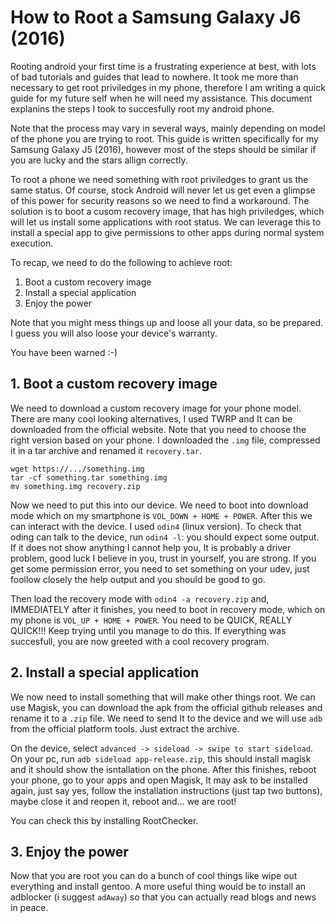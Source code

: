 # How to Root a Samsung Galaxy J6 (2016)

Rooting android your first time is a frustrating experience at best,
with lots of bad tutorials and guides that lead to nowhere.
It took me more than necessary to get root priviledges in my phone, therefore I am writing a quick guide for my future self when
he will need my assistance. This document explanins the steps
I took to succesfully root my android phone.

Note that the process may vary in several ways, mainly depending on model
of the phone you are trying to root. This guide is written specifically
for my Samsung Galaxy J5 (2016), however most of the steps should be
similar if you are lucky and the stars allign correctly.

To root a phone we need something with root priviledges to grant us
the same status. Of course, stock Android will never let us get even a glimpse
of this power for security reasons so we need to find a workaround.
The solution is to boot a cusom recovery image, that has
high priviledges, which will let us install some applications with
root status. We can leverage this to install a special app to give permissions
to other apps during normal system execution.

To recap, we need to do the following to achieve root:
1. Boot a custom recovery image
2. Install a special application
3. Enjoy the power

Note that you might mess things up and loose all your data, so be prepared.
I guess you will also loose your device's warranty.

You have been warned :-)

## 1. Boot a custom recovery image

We need to download a custom recovery image for your phone model.
There are many cool looking alternatives, I used TWRP
and It can be downloaded from the official website. Note that you
need to choose the right version based on your phone.
I downloaded the `.img` file, compressed it in a tar archive and renamed
it `recovery.tar`.

```
wget https://.../something.img
tar -cf something.tar something.img
mv something.img recovery.zip
```

Now we need to put this into our device. We need to boot into download
mode which on my smartphone is `VOL_DOWN + HOME + POWER`. After this
we can interact with the device. I used `odin4` (linux version). To check that
oding can talk to the device, run `odin4 -l`: you should expect some
output. If it does not show anything I cannot help you, It is probably
a driver problem, good luck I believe in you, trust in yourself, you 
are strong. If you get some permission error, you need to set something
on your udev, just foollow closely the help output and you should be good to go.

Then load the recovery mode with `odin4 -a recovery.zip` and, IMMEDIATELY
after it finishes, you need to boot in recovery mode, which on my phone
is `VOL_UP + HOME + POWER`. You need to be QUICK, REALLY QUICK!!! Keep
trying until you manage to do this. If everything was succesfull, you are
now greeted with a cool recovery program.

## 2. Install a special application

We now need to install something that will make other things root. We can use
Magisk, you can download the apk from the official github releases
and rename it to a `.zip` file. We need to send It to the device and
we will use `adb` from the official platform tools. Just extract the 
archive.

On the device, select `advanced -> sideload -> swipe to start sideload`.
On your pc, run `adb sideload app-release.zip`, this should install
magisk and it should show the isntallation on the phone. After this
finishes, reboot your phone, go to your apps and open Magisk, It may ask to
be installed again, just say yes, follow the installation instructions
(just tap two buttons), maybe close it and reopen it, reboot and...
we are root!

You can check this by installing RootChecker.

## 3. Enjoy the power

Now that you are root you can do a bunch of cool things like wipe out
everything and install gentoo. A more useful thing would be to install
an adblocker (i suggest `adAway`) so that you can actually read blogs
and news in peace.
